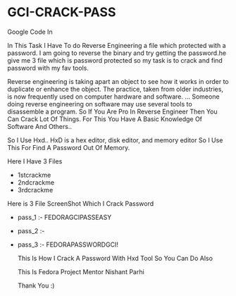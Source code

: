 # GCI-CRACK-PASS

Google Code In 

In This Task I Have To do Reverse Engineering a file which protected with a password. I am going to reverse the binary and try getting the password.he give me 3 file which is password protected so my task is to crack and find password with my fav tools.


Reverse engineering is taking apart an object to see how it works in order to duplicate or enhance the object. The practice, taken from older industries, is now frequently used on computer hardware and software. ... Someone doing reverse engineering on software may use several tools to disassemble a program. So If You Are Pro In Reverse Engineer Then You Can Crack Lot Of Things. For This You Have A Basic
Knowledge Of Software And Others..


So I Use Hxd.. HxD is a hex editor, disk editor, and memory editor So I Use This For Find A Password Out Of Memory.


Here I Have 3 Files

* 1stcrackme
* 2ndcrackme
* 3rdcrackme


Here is 3 File ScreenShot Which I Crack Password

* pass_1 :- FEDORAGCIPASSEASY
* pass_2 :- <password>
* pass_3 :- FEDORAPASSWORDGCI!
  
  This Is How I Crack A Password With Hxd Tool So You Can Do Also 
  
  This Is Fedora Project Mentor Nishant Parhi
  
  Thank You :)
